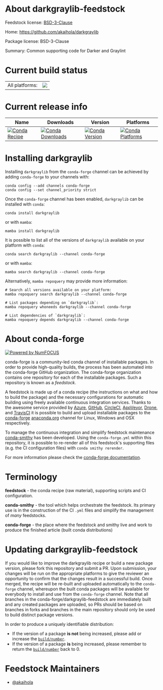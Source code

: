 About darkgraylib-feedstock
===========================

Feedstock license: [BSD-3-Clause](https://github.com/conda-forge/darkgraylib-feedstock/blob/main/LICENSE.txt)

Home: https://github.com/akaihola/darkgraylib

Package license: BSD-3-Clause

Summary: Common supporting code for Darker and Graylint

Current build status
====================


<table><tr><td>All platforms:</td>
    <td>
      <a href="https://dev.azure.com/conda-forge/feedstock-builds/_build/latest?definitionId=21879&branchName=main">
        <img src="https://dev.azure.com/conda-forge/feedstock-builds/_apis/build/status/darkgraylib-feedstock?branchName=main">
      </a>
    </td>
  </tr>
</table>

Current release info
====================

| Name | Downloads | Version | Platforms |
| --- | --- | --- | --- |
| [![Conda Recipe](https://img.shields.io/badge/recipe-darkgraylib-green.svg)](https://anaconda.org/conda-forge/darkgraylib) | [![Conda Downloads](https://img.shields.io/conda/dn/conda-forge/darkgraylib.svg)](https://anaconda.org/conda-forge/darkgraylib) | [![Conda Version](https://img.shields.io/conda/vn/conda-forge/darkgraylib.svg)](https://anaconda.org/conda-forge/darkgraylib) | [![Conda Platforms](https://img.shields.io/conda/pn/conda-forge/darkgraylib.svg)](https://anaconda.org/conda-forge/darkgraylib) |

Installing darkgraylib
======================

Installing `darkgraylib` from the `conda-forge` channel can be achieved by adding `conda-forge` to your channels with:

```
conda config --add channels conda-forge
conda config --set channel_priority strict
```

Once the `conda-forge` channel has been enabled, `darkgraylib` can be installed with `conda`:

```
conda install darkgraylib
```

or with `mamba`:

```
mamba install darkgraylib
```

It is possible to list all of the versions of `darkgraylib` available on your platform with `conda`:

```
conda search darkgraylib --channel conda-forge
```

or with `mamba`:

```
mamba search darkgraylib --channel conda-forge
```

Alternatively, `mamba repoquery` may provide more information:

```
# Search all versions available on your platform:
mamba repoquery search darkgraylib --channel conda-forge

# List packages depending on `darkgraylib`:
mamba repoquery whoneeds darkgraylib --channel conda-forge

# List dependencies of `darkgraylib`:
mamba repoquery depends darkgraylib --channel conda-forge
```


About conda-forge
=================

[![Powered by
NumFOCUS](https://img.shields.io/badge/powered%20by-NumFOCUS-orange.svg?style=flat&colorA=E1523D&colorB=007D8A)](https://numfocus.org)

conda-forge is a community-led conda channel of installable packages.
In order to provide high-quality builds, the process has been automated into the
conda-forge GitHub organization. The conda-forge organization contains one repository
for each of the installable packages. Such a repository is known as a *feedstock*.

A feedstock is made up of a conda recipe (the instructions on what and how to build
the package) and the necessary configurations for automatic building using freely
available continuous integration services. Thanks to the awesome service provided by
[Azure](https://azure.microsoft.com/en-us/services/devops/), [GitHub](https://github.com/),
[CircleCI](https://circleci.com/), [AppVeyor](https://www.appveyor.com/),
[Drone](https://cloud.drone.io/welcome), and [TravisCI](https://travis-ci.com/)
it is possible to build and upload installable packages to the
[conda-forge](https://anaconda.org/conda-forge) [anaconda.org](https://anaconda.org/)
channel for Linux, Windows and OSX respectively.

To manage the continuous integration and simplify feedstock maintenance
[conda-smithy](https://github.com/conda-forge/conda-smithy) has been developed.
Using the ``conda-forge.yml`` within this repository, it is possible to re-render all of
this feedstock's supporting files (e.g. the CI configuration files) with ``conda smithy rerender``.

For more information please check the [conda-forge documentation](https://conda-forge.org/docs/).

Terminology
===========

**feedstock** - the conda recipe (raw material), supporting scripts and CI configuration.

**conda-smithy** - the tool which helps orchestrate the feedstock.
                   Its primary use is in the construction of the CI ``.yml`` files
                   and simplify the management of *many* feedstocks.

**conda-forge** - the place where the feedstock and smithy live and work to
                  produce the finished article (built conda distributions)


Updating darkgraylib-feedstock
==============================

If you would like to improve the darkgraylib recipe or build a new
package version, please fork this repository and submit a PR. Upon submission,
your changes will be run on the appropriate platforms to give the reviewer an
opportunity to confirm that the changes result in a successful build. Once
merged, the recipe will be re-built and uploaded automatically to the
`conda-forge` channel, whereupon the built conda packages will be available for
everybody to install and use from the `conda-forge` channel.
Note that all branches in the conda-forge/darkgraylib-feedstock are
immediately built and any created packages are uploaded, so PRs should be based
on branches in forks and branches in the main repository should only be used to
build distinct package versions.

In order to produce a uniquely identifiable distribution:
 * If the version of a package **is not** being increased, please add or increase
   the [``build/number``](https://docs.conda.io/projects/conda-build/en/latest/resources/define-metadata.html#build-number-and-string).
 * If the version of a package **is** being increased, please remember to return
   the [``build/number``](https://docs.conda.io/projects/conda-build/en/latest/resources/define-metadata.html#build-number-and-string)
   back to 0.

Feedstock Maintainers
=====================

* [@akaihola](https://github.com/akaihola/)


